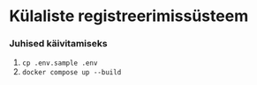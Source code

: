 # Külaliste registreerimissüsteem

### Juhised käivitamiseks

1. `cp .env.sample .env`
2. `docker compose up --build`
